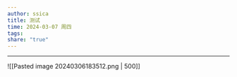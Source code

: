```yaml
---
author: ssica
title: 测试
time: 2024-03-07 周四
tags: 
share: "true"
---
```


---


![[Pasted image 20240306183512.png | 500]]
